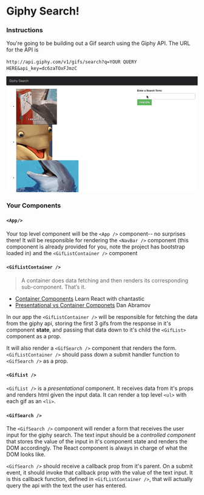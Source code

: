 # Giphy Search!

### Instructions

You're going to be building out a Gif search using the Giphy API. The URL for the API is

`http://api.giphy.com/v1/gifs/search?q=YOUR QUERY HERE&api_key=dc6zaTOxFJmzC`

![giphy search](async.gif)

### Your Components

#### `<App/>`
  Your top level component will be the `<App />` component-- no surprises there! It will be responsible for rendering the `<NavBar />` component (this compoonent is already provided for you, note the project has bootstrap loaded in) and the `<GifListContainer />` component
  
#### `<GifListContainer />`

> A container does data fetching and then renders its corresponding sub-component. That’s it.

- [Container Components](https://medium.com/@learnreact/container-components-c0e67432e005) Learn React with chantastic
- [Presentational vs Container Componets](https://medium.com/@dan_abramov/smart-and-dumb-components-7ca2f9a7c7d0) Dan Abramov

In our app the `<GifListContainer />` will be responsible for fetching the data from the giphy api, storing the first 3 gifs from the response in it's component **state**, and passing that data down to it's child the `<GifList>` component as a prop.

It will also render a `<GifSearch />` component that renders the form. `<GifListContainer />` should pass down a submit handler function to `<GifSearch />` as a prop.

#### `<GifList />`

`<GifList />` is a *presentational* component. It receives data from it's props and renders html given the input data. It can render a top level `<ul>` with each gif as an `<li>`. 

#### `<GifSearch />`

The `<GifSearch />` component will render a form that receives the user input for the giphy search. The text input should be a *controlled component* that stores the value of the input in it's component state and renders the DOM accordingly. The React component is always in charge of what the DOM looks like.

`<GifSearch />` should receive a callback prop from it's parent.  On a submit event, it should invoke that callback prop with the value of the text input. It is this callback function, defined in  `<GifListContainer />`, that will actually query the api with the text the user has entered.


